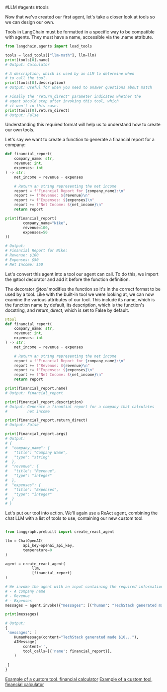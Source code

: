 #LLM #agents #tools

Now that we've created our first agent, let's take a closer look at tools so we can design our own.

Tools in LangChain must be formatted in a specific way to be compatible with agents. They must have a name, accessible via the .name attribute. 



```python
from langchain.agents import load_tools

tools = load_tools(["llm-math"], llm=llm)
print(tools[0].name) 
# Output: Calculator

# A description, which is used by an LLM to determine when 
# to call the tool.
print(tools[0].description)
# Output: Useful for when you need to answer questions about match

# Finally the "return_direct" parameter indicates whether the 
# agent should stop after invoking this tool, which 
# it won't in this case.
print(tools[0].return_direct)
# Output: False
```

Understanding this required format will help us to understand how to create our own tools. 

Let's say we want to create a function to generate a financial report for a company:

```python
def financial_report(
	company_name: str,
	revenue: int,
	expenses: int
) -> str:
	net_income = revenue - expenses

	# Return an string representing the net income
	report = f"Financial Report for {company_name}:\n"
	report += f"Revenue: ${revenue}\n"
	report += f"Expenses: ${expenses}\n"
	report += f"Net Income: ${net_income}\n"
	return report

print(financial_report(
		company_name="Nike",
		revenue=100,
		expenses=50
))

# Output: 
# Financial Report for Nike:
# Revenue: $100
# Expenses: $50
# Net Income: $50
```

Let's convert this agent into a tool our agent can call. To do this, we import the @tool decorator and add it before the function definition.

The decorator *@tool* modifies the function so it's in the correct format to be used by a tool. Like with the built-in tool we were looking at, we can now examine the various attributes of our tool. This include its name, which is the function name by default, its description, which is the function's docstring, and *return_direct*, which is set to False by default.

```python
@tool
def financial_report(
	company_name: str,
	revenue: int,
	expenses: int
) -> str:
	net_income = revenue - expenses

	# Return an string representing the net income
	report = f"Financial Report for {company_name}:\n"
	report += f"Revenue: ${revenue}\n"
	report += f"Expenses: ${expenses}\n"
	report += f"Net Income: ${net_income}\n"
	return report

print(financial_report.name)
# Output: financial_report

print(financial_report.description)
# Output: Generate a finantial report for a company that calculates
#         net income

print(financial_report.return_direct)
# Output: False

print(financial_report.args)
# Output: 
# {
#  "company_name": {
# 	"title": "Company Name", 
# 	"type": "string"
#  },
#  "revenue": {
# 	"title": "Revenue",
# 	"type": "integer"
#  },
#  "expenses": {
# 	"title": "Expenses",
# 	"type": "integer"
#  }
# }
```


Let's put our tool into action. We'll again use a ReAct agent, combining the chat LLM with a list of tools to use, containing our new custom tool.


```python

from langgraph.prebuilt import create_react_agent

llm = ChatOpenAI(
		api_key=openai_api_key,
		temperature=0
)

agent = create_react_agent(
			llm,
			[financial_report]
)

# We invoke the agent with an input containing the required information:
# - A company name
# - Revenue
# - Expenses
messages = agent.invoke({"messages": [("human": "TechStack generated made $10 millions with 8 millions of costs. Generate a finantial report")]})

print(messages)

# Output:
{
 'messages': [
	HumanMessage(content="TechStack generated made $10..."),
	AIMessage(
		content='',
		tool_calls=[{'name': financial_report}],
	)
 
 ]
}
```

[Example of a custom tool, financial calculator](./../12_custom_tool.py)
[Example of a custom tool, financial calculator](./../13_defining_function_for_tool_use.py)









